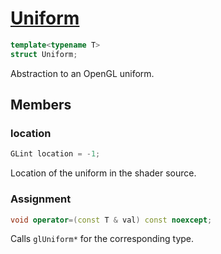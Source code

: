 # [Uniform](Uniform.hpp)

```cpp
template<typename T>
struct Uniform;
```

Abstraction to an OpenGL uniform.

## Members

### location

```cpp
GLint location = -1;
```

Location of the uniform in the shader source.

### Assignment

```cpp
void operator=(const T & val) const noexcept;
```

Calls `glUniform*` for the corresponding type.
